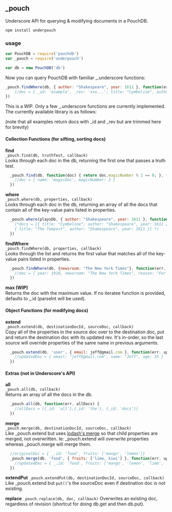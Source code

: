 ##  _pouch
Underscore API for querying & modifying documents in a PouchDB.  


```
npm install underpouch
```


### usage

```javascript
var PouchDB = require('pouchdb')
var _pouch = require('underpouch')

var db = new PouchDB('db')
```

Now you can query PouchDB with familiar _.underscore functions: 

```javascript
_pouch.findWhere(db, { author: "Shakespeare", year: 1611 }, function(err, doc) {
    //doc = { _id: 'example', _rev: 'xxx...', title: "Cymbeline", author: "Shakespeare", year: 1611 }
})
```
  
  
This is a WIP.  Only a few _.underscore functions are currently implemented.  The currently available library is as follows: 

(note that all examples return docs with _id and _rev but are trimmed here for brevity)
   
   
#### Collection Functions (for sifting, sorting docs)

**find**  
`_pouch.find(db, truthTest, callback)`    
Looks through each doc in the db, returning the first one that passes a truth test. 

```javascript
  _pouch.find(db, function(doc) { return doc.magicNumber % 2 == 0; }, function(err, doc) {
    //doc = { name: 'magicDoc', magicNumber: 2 }
  })
```
  
**where**  
`_pouch.where(db, properties, callback)`  
 Looks through each doc in the db, returning an array of all the docs that contain all of the key-value pairs listed in properties. 


```javascript
  _pouch.where(playsDb, { author: "Shakespeare", year: 1611 }, function(err, docs) {
    /*docs = [{ title: "Cymbeline", author: "Shakespeare", year: 1611 },
    { title: "The Tempest", author: "Shakespeare", year: 1611 }] */
  })
```

  
**findWhere**  
`_pouch.findWhere(db, properties, callback)`  
 Looks through the list and returns the first value that matches all of the key-value pairs listed in properties. 

```javascript
  _pouch.findWhere(db, {newsroom: "The New York Times"}, function(err, doc) {
    //doc = { year: 1918, newsroom: "The New York Times", reason: "For its public service in publishing in full so many official reports, documents and speeches by European statesmen relating to the progress and conduct of the war."}  
  })
```

**max (WIP)**  
Returns the doc with the maximum value.  If no iteratee function is provided, defaults to _.id (parseInt will be used). 

   
#### Object Functions (for modifying docs)

**extend**  
`_pouch.extend(db, destinationDocId, sourceDoc, callback)`  
Copy all of the properties in the source doc over to the destination doc, put and return the destination doc with its updated rev.   It's in-order, so the last source will override properties of the same name in previous arguments. 

```javascript
  _pouch.extend(db, 'user', { email: jeff@gmail.com }, function(err, updatedDoc) {
    //updatedDoc = { email: "jeff@gmail.com", name: "Jeff", age: 35 }
  })
```


#### Extras (not in Underscore's API)

**all**   
`_pouch.all(db, callback)`  
Returns an array of all the docs in the db.  

```javascript
  _pouch.all(db, function(err, allDocs) {
    //allDocs = [{_id: 'all'},{_id: 'the'}, {_id: 'docs'}]
  })
```

**merge**  
`_pouch.merge(db, destinationDocId, sourceDoc, callback)`  
Like _pouch.extend but uses [lodash's merge](https://lodash.com/docs#merge) so that child properties are merged, not overwritten. Ie: _pouch.extend will overwrite properties whereas _pouch.merge will merge them.

```javascript
  //originalDoc = { _.id: 'food', fruits: ['mango', 'lemon']}
  _pouch.merge(db, 'food', { fruits: ['lime, kiwi'] }, function(err, updatedDoc) {
    //updatedDoc = { _.id: 'food', fruits: ['mango', 'lemon', 'lime', 'kiwi']}
  })
```

**extendPut**
`_pouch.extendPut(db, destinationDocId, sourceDoc, callback)`  
Like _pouch.extend but `put()`'s the sourceDoc even if destination doc is not existing.


**replace**
`_pouch.replace(db, doc, callback)`
Overwrites an existing doc, regardless of revision (shortcut for doing db.get and then db.put).
